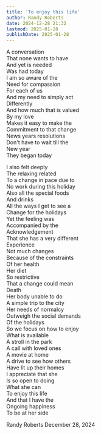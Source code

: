```yaml
---
title: 'To enjoy this life'
author: Randy Roberts
date: 2024-12-28 21:32
lastmod: 2025-01-28
publishDate: 2025-01-28
---
```

A conversation   
That none wants to have  
And yet is needed   
Was had today  
I am so aware of the   
Need for compassion   
For each of us  
And my need to simply act  
Differently  
And how much that is valued  
By my love  
Makes it easy to make the    
Commitment to that change  
News years resolutions  
Don't have to wait till the  
New year  
They began today   
  
I also felt deeply  
The relaxing related  
To a change in pace due to  
No work during this holiday   
Also all the special foods  
And drinks  
All the ways I get to see a   
Change for the holidays   
Yet the feeling was   
Accompanied by the   
Acknowledgement   
That she has a very different   
Experience   
Not much changes  
Because of the constraints   
Of her health  
Her diet  
So restrictive  
That a change could mean  
Death  
Her body unable to do  
A simple trip to the city  
Her needs of normalcy   
Outweigh the social demands  
Of the holidays  
So we focus on how to enjoy   
What is available   
A stroll in the park  
A call with loved ones  
A movie at home  
A drive to see how others  
Have lit up their homes  
I appreciate that she  
Is so open to doing   
What she can  
To enjoy this life  
And that I have the   
Ongoing happiness   
To be at her side   
  
Randy Roberts December 28, 2024  
  
